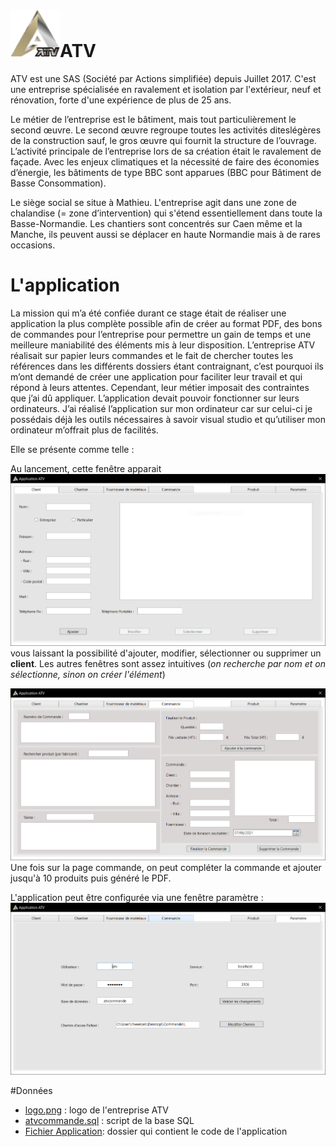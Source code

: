 # ![logo](https://raw.githubusercontent.com/ThomasBacheley/ATV/master/logo.png)ATV
ATV est une SAS (Société par Actions simplifiée) depuis Juillet 2017.
C'est une entreprise spécialisée en ravalement et isolation par l'extérieur, neuf et rénovation, forte d'une expérience de plus de 25 ans.

Le métier de l’entreprise est le bâtiment, mais tout particulièrement le second œuvre.
Le second œuvre regroupe toutes les activités diteslégères de la construction sauf, le gros œuvre qui fournit la structure de l’ouvrage.
L’activité principale de l’entreprise lors de sa création était le ravalement de façade.
Avec les enjeux climatiques et la nécessité de faire des économies d’énergie, les bâtiments de type BBC sont apparues (BBC pour Bâtiment de Basse Consommation).

Le siège social se situe à Mathieu. L'entreprise agit dans une zone de chalandise (= zone d’intervention) qui s'étend essentiellement dans toute la Basse-Normandie.
Les chantiers sont concentrés sur Caen même et la Manche, ils peuvent aussi se déplacer en haute Normandie mais à de rares occasions.

# L'application
La mission qui m’a été confiée durant ce stage était de réaliser une application la plus complète possible afin de créer au format PDF, des bons de commandes pour l’entreprise pour 
permettre un gain de temps et une meilleure maniabilité des éléments mis à leur disposition. 
L’entreprise ATV réalisait sur papier leurs commandes et le fait de chercher toutes les références dans les différents dossiers étant contraignant, c’est pourquoi ils m’ont demandé de créer une application pour faciliter leur travail et qui répond à leurs attentes.
Cependant, leur métier imposait des contraintes que j’ai dû appliquer.
L’application devait pouvoir fonctionner sur leurs ordinateurs.
J’ai réalisé l’application sur mon ordinateur car sur celui-ci je possédais déjà les outils nécessaires à savoir visual studio et qu’utiliser mon ordinateur m’offrait plus de facilités.

Elle se présente comme telle :

Au lancement, cette fenêtre apparait ![main_window](https://raw.githubusercontent.com/ThomasBacheley/ATV/master/screenshot/main_window.PNG) vous laissant la possibilité d'ajouter, modifier, sélectionner ou supprimer un **client**.
Les autres fenêtres sont assez intuitives (*on recherche par nom et on sélectionne, sinon on créer l'élément*)

![cmd_window](https://raw.githubusercontent.com/ThomasBacheley/ATV/master/screenshot/window_create_cmd.PNG)
Une fois sur la page commande, on peut compléter la commande et ajouter jusqu'à 10 produits puis généré le PDF.

L'application peut être configurée via une fenêtre paramètre :
![settings](https://raw.githubusercontent.com/ThomasBacheley/ATV/master/screenshot/settings_window.PNG)

#Données
- [logo.png](https://github.com/ThomasBacheley/ATV/blob/master/logo.png "logo.png") : logo de l'entreprise ATV
- [atvcommande.sql](https://github.com/ThomasBacheley/ATV/blob/master/atvcommande.sql "atvcommande.sql") : script de la base SQL
- [Fichier Application](https://github.com/ThomasBacheley/ATV/tree/master/Fichier%20Application "Fichier Application"): dossier qui contient le code de l'application
